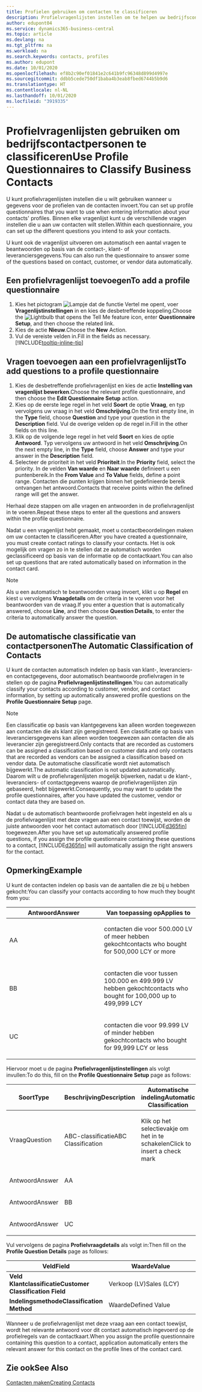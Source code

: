 ```yaml
---
title: Profielen gebruiken om contacten te classificeren
description: Profielvragenlijsten instellen om te helpen uw bedrijfscontactpersonen te classificeren
author: edupont04
ms.service: dynamics365-business-central
ms.topic: article
ms.devlang: na
ms.tgt_pltfrm: na
ms.workload: na
ms.search.keywords: contacts, profiles
ms.author: edupont
ms.date: 10/01/2020
ms.openlocfilehash: ef8b2c90ef01841e2c641b9fc96348d899d4997e
ms.sourcegitcommit: ddbb5cede750df1baba4b3eab8fbed6744b5b9d6
ms.translationtype: HT
ms.contentlocale: nl-NL
ms.lasthandoff: 10/01/2020
ms.locfileid: "3919335"
---
```

# <a name="use-profile-questionnaires-to-classify-business-contacts"></a><span data-ttu-id="64400-103">Profielvragenlijsten gebruiken om bedrijfscontactpersonen te classificeren</span><span class="sxs-lookup"><span data-stu-id="64400-103">Use Profile Questionnaires to Classify Business Contacts</span></span>
<span data-ttu-id="64400-104">U kunt profielvragenlijsten instellen die u wilt gebruiken wanneer u gegevens voor de profielen van de contacten invoert.</span><span class="sxs-lookup"><span data-stu-id="64400-104">You can set up profile questionnaires that you want to use when entering information about your contacts' profiles.</span></span> <span data-ttu-id="64400-105">Binnen elke vragenlijst kunt u de verschillende vragen instellen die u aan uw contacten wilt stellen.</span><span class="sxs-lookup"><span data-stu-id="64400-105">Within each questionnaire, you can set up the different questions you intend to ask your contacts.</span></span>  

<span data-ttu-id="64400-106">U kunt ook de vragenlijst uitvoeren om automatisch een aantal vragen te beantwoorden op basis van de contact-, klant- of leveranciersgegevens.</span><span class="sxs-lookup"><span data-stu-id="64400-106">You can also run the questionnaire to answer some of the questions based on contact, customer, or vendor data automatically.</span></span>  

## <a name="to-add-a-profile-questionnaire"></a><span data-ttu-id="64400-107">Een profielvragenlijst toevoegen</span><span class="sxs-lookup"><span data-stu-id="64400-107">To add a profile questionnaire</span></span>
1.  <span data-ttu-id="64400-108">Kies het pictogram ![Lampje dat de functie Vertel me opent](media/ui-search/search_small.png "Vertel me wat u wilt doen"), voer **Vragenlijstinstellingen** in en kies de desbetreffende koppeling.</span><span class="sxs-lookup"><span data-stu-id="64400-108">Choose the ![Lightbulb that opens the Tell Me feature](media/ui-search/search_small.png "Tell me what you want to do") icon, enter **Questionnaire Setup**, and then choose the related link.</span></span>  
2.  <span data-ttu-id="64400-109">Kies de actie **Nieuw**.</span><span class="sxs-lookup"><span data-stu-id="64400-109">Choose the **New** Action.</span></span>  
3.  <span data-ttu-id="64400-110">Vul de vereiste velden in.</span><span class="sxs-lookup"><span data-stu-id="64400-110">Fill in the fields as necessary.</span></span> [!INCLUDE[tooltip-inline-tip](includes/tooltip-inline-tip_md.md)]  

## <a name="to-add-questions-to-a-profile-questionnaire"></a><span data-ttu-id="64400-111">Vragen toevoegen aan een profielvragenlijst</span><span class="sxs-lookup"><span data-stu-id="64400-111">To add questions to a profile questionnaire</span></span>
1.  <span data-ttu-id="64400-112">Kies de desbetreffende profielvragenlijst en kies de actie **Instelling van vragenlijst bewerken**.</span><span class="sxs-lookup"><span data-stu-id="64400-112">Choose the relevant profile questionnaire, and then choose the **Edit Questionnaire Setup** action.</span></span>  
2.  <span data-ttu-id="64400-113">Kies op de eerste lege regel in het veld **Soort** de optie **Vraag**, en typ vervolgens uw vraag in het veld **Omschrijving**.</span><span class="sxs-lookup"><span data-stu-id="64400-113">On the first empty line, in the **Type** field, choose **Question** and type your question in the **Description** field.</span></span> <span data-ttu-id="64400-114">Vul de overige velden op de regel in.</span><span class="sxs-lookup"><span data-stu-id="64400-114">Fill in the other fields on this line.</span></span>  
3.  <span data-ttu-id="64400-115">Klik op de volgende lege regel in het veld **Soort** en kies de optie **Antwoord**. Typ vervolgens uw antwoord in het veld **Omschrijving**.</span><span class="sxs-lookup"><span data-stu-id="64400-115">On the next empty line, in the **Type** field, choose **Answer** and type your answer in the **Description** field.</span></span>  
4.  <span data-ttu-id="64400-116">Selecteer de prioriteit in het veld **Prioriteit**.</span><span class="sxs-lookup"><span data-stu-id="64400-116">In the **Priority** field, select the priority.</span></span> <span data-ttu-id="64400-117">In de velden **Van waarde** en **Naar waarde** definieert u een puntenbereik.</span><span class="sxs-lookup"><span data-stu-id="64400-117">In the **From Value** and **To Value** fields, define a point range.</span></span> <span data-ttu-id="64400-118">Contacten die punten krijgen binnen het gedefinieerde bereik ontvangen het antwoord.</span><span class="sxs-lookup"><span data-stu-id="64400-118">Contacts that receive points within the defined range will get the answer.</span></span>  

<span data-ttu-id="64400-119">Herhaal deze stappen om alle vragen en antwoorden in de profielvragenlijst in te voeren.</span><span class="sxs-lookup"><span data-stu-id="64400-119">Repeat these steps to enter all the questions and answers within the profile questionnaire.</span></span>

<span data-ttu-id="64400-120">Nadat u een vragenlijst hebt gemaakt, moet u contactbeoordelingen maken om uw contacten te classificeren.</span><span class="sxs-lookup"><span data-stu-id="64400-120">After you have created a questionnaire, you must create contact ratings to classify your contacts.</span></span> <span data-ttu-id="64400-121">Het is ook mogelijk om vragen zo in te stellen dat ze automatisch worden geclassificeerd op basis van de informatie op de contactkaart.</span><span class="sxs-lookup"><span data-stu-id="64400-121">You can also set up questions that are rated automatically based on information in the contact card.</span></span>  

> [!NOTE]
> <span data-ttu-id="64400-122">Als u een automatisch te beantwoorden vraag invoert, klikt u op <STRONG>Regel</STRONG> en kiest u vervolgens <STRONG>Vraagdetails</STRONG> om de criteria in te voeren voor het beantwoorden van de vraag.</span><span class="sxs-lookup"><span data-stu-id="64400-122">If you enter a question that is automatically answered, choose <STRONG>Line</STRONG>, and then choose <STRONG>Question Details</STRONG>, to enter the criteria to automatically answer the question.</span></span>

## <a name="the-automatic-classification-of-contacts"></a><span data-ttu-id="64400-123">De automatische classificatie van contactpersonen</span><span class="sxs-lookup"><span data-stu-id="64400-123">The Automatic Classification of Contacts</span></span>
<span data-ttu-id="64400-124">U kunt de contacten automatisch indelen op basis van klant-, leveranciers- en contactgegevens, door automatisch beantwoorde profielvragen in te stellen op de pagina **Profielvragenlijstinstellingen**.</span><span class="sxs-lookup"><span data-stu-id="64400-124">You can automatically classify your contacts according to customer, vendor, and contact information, by setting up automatically answered profile questions on the **Profile Questionnaire Setup** page.</span></span>  

> [!NOTE]
> <span data-ttu-id="64400-125">Een classificatie op basis van klantgegevens kan alleen worden toegewezen aan contacten die als klant zijn geregistreerd. Een classificatie op basis van leveranciersgegevens kan alleen worden toegewezen aan contacten die als leverancier zijn geregistreerd.</span><span class="sxs-lookup"><span data-stu-id="64400-125">Only contacts that are recorded as customers can be assigned a classification based on customer data and only contacts that are recorded as vendors can be assigned a classification based on vendor data.</span></span> <span data-ttu-id="64400-126">De automatische classificatie wordt niet automatisch bijgewerkt.</span><span class="sxs-lookup"><span data-stu-id="64400-126">The automatic classification is not updated automatically.</span></span> <span data-ttu-id="64400-127">Daarom wilt u de profielvragenlijsten mogelijk bijwerken, nadat u de klant-, leveranciers- of contactgegevens waarop de profielvragenlijsten zijn gebaseerd, hebt bijgewerkt.</span><span class="sxs-lookup"><span data-stu-id="64400-127">Consequently, you may want to update the profile questionnaires, after you have updated the customer, vendor or contact data they are based on.</span></span>  

<span data-ttu-id="64400-128">Nadat u de automatisch beantwoorde profielvragen hebt ingesteld en als u de profielvragenlijst met deze vragen aan een contact toewijst, worden de juiste antwoorden voor het contact automatisch door [!INCLUDE[d365fin](includes/d365fin_md.md)] toegewezen.</span><span class="sxs-lookup"><span data-stu-id="64400-128">After you have set up automatically answered profile questions, if you assign the profile questionnaire containing these questions to a contact, [!INCLUDE[d365fin](includes/d365fin_md.md)] will automatically assign the right answers for the contact.</span></span>  

## <a name="example"></a><span data-ttu-id="64400-129">Opmerking</span><span class="sxs-lookup"><span data-stu-id="64400-129">Example</span></span>
<span data-ttu-id="64400-130">U kunt de contacten indelen op basis van de aantallen die ze bij u hebben gekocht:</span><span class="sxs-lookup"><span data-stu-id="64400-130">You can classify your contacts according to how much they bought from you:</span></span>

<table>
<colgroup>
<col style="width: 50%" />
<col style="width: 50%" />
</colgroup>
<thead>
<tr class="header">
<th><span data-ttu-id="64400-131"><strong>Antwoord</strong></span><span class="sxs-lookup"><span data-stu-id="64400-131"><strong>Answer</strong></span></span></th>
<th><span data-ttu-id="64400-132"><strong>Van toepassing op</strong></span><span class="sxs-lookup"><span data-stu-id="64400-132"><strong>Applies to</strong></span></span></th>
</tr>
</thead>
<tbody>
<tr class="odd">
<td><p><span data-ttu-id="64400-133">A</span><span class="sxs-lookup"><span data-stu-id="64400-133">A</span></span></p></td>
<td><p><span data-ttu-id="64400-134">contacten die voor 500.000 LV of meer hebben gekocht</span><span class="sxs-lookup"><span data-stu-id="64400-134">contacts who bought for 500,000 LCY or more</span></span></p></td>
</tr>
<tr class="even">
<td><p><span data-ttu-id="64400-135">B</span><span class="sxs-lookup"><span data-stu-id="64400-135">B</span></span></p></td>
<td><p><span data-ttu-id="64400-136">contacten die voor tussen 100.000 en 499.999 LV hebben gekocht</span><span class="sxs-lookup"><span data-stu-id="64400-136">contacts who bought for 100,000 up to 499,999 LCY</span></span></p></td>
</tr>
<tr class="odd">
<td><p><span data-ttu-id="64400-137">U</span><span class="sxs-lookup"><span data-stu-id="64400-137">C</span></span></p></td>
<td><p><span data-ttu-id="64400-138">contacten die voor 99.999 LV of minder hebben gekocht</span><span class="sxs-lookup"><span data-stu-id="64400-138">contacts who bought for 99,999 LCY or less</span></span></p></td>
</tr>
</tbody>
</table>

<span data-ttu-id="64400-139">Hiervoor moet u de pagina **Profielvragenlijstinstellingen** als volgt invullen:</span><span class="sxs-lookup"><span data-stu-id="64400-139">To do this, fill on the **Profile Questionnaire Setup** page as follows:</span></span>


<table>
<colgroup>
<col style="width: 20%" />
<col style="width: 20%" />
<col style="width: 20%" />
<col style="width: 20%" />
<col style="width: 20%" />
</colgroup>
<thead>
<tr class="header">
<th><span data-ttu-id="64400-140"><strong>Soort</strong></span><span class="sxs-lookup"><span data-stu-id="64400-140"><strong>Type</strong></span></span></th>
<th><span data-ttu-id="64400-141"><strong>Beschrijving</strong></span><span class="sxs-lookup"><span data-stu-id="64400-141"><strong>Description</strong></span></span></th>
<th><span data-ttu-id="64400-142"><strong>Automatische indeling</strong></span><span class="sxs-lookup"><span data-stu-id="64400-142"><strong>Automatic Classification</strong></span></span></th>
<th><span data-ttu-id="64400-143"><strong>Van waarde</strong></span><span class="sxs-lookup"><span data-stu-id="64400-143"><strong>From Value</strong></span></span></th>
<th><span data-ttu-id="64400-144"><strong>Naar waarde</strong></span><span class="sxs-lookup"><span data-stu-id="64400-144"><strong>To Value</strong></span></span></th>
</tr>
</thead>
<tbody>
<tr class="odd">
<td><p><span data-ttu-id="64400-145">Vraag</span><span class="sxs-lookup"><span data-stu-id="64400-145">Question</span></span></p></td>
<td><p><span data-ttu-id="64400-146">ABC-classificatie</span><span class="sxs-lookup"><span data-stu-id="64400-146">ABC Classification</span></span></p></td>
<td><p><span data-ttu-id="64400-147">Klik op het selectievakje om het in te schakelen</span><span class="sxs-lookup"><span data-stu-id="64400-147">Click to insert a check mark</span></span></p></td>
<td><p> </p></td>
<td><p> </p></td>
</tr>
<tr class="even">
<td><p><span data-ttu-id="64400-148">Antwoord</span><span class="sxs-lookup"><span data-stu-id="64400-148">Answer</span></span></p></td>
<td><p><span data-ttu-id="64400-149">A</span><span class="sxs-lookup"><span data-stu-id="64400-149">A</span></span></p></td>
<td><p> </p></td>
<td><p><span data-ttu-id="64400-150">500.000</span><span class="sxs-lookup"><span data-stu-id="64400-150">500,000</span></span></p></td>
<td><p> </p></td>
</tr>
<tr class="odd">
<td><p><span data-ttu-id="64400-151">Antwoord</span><span class="sxs-lookup"><span data-stu-id="64400-151">Answer</span></span></p></td>
<td><p><span data-ttu-id="64400-152">B</span><span class="sxs-lookup"><span data-stu-id="64400-152">B</span></span></p></td>
<td><p> </p></td>
<td><p><span data-ttu-id="64400-153">100,000</span><span class="sxs-lookup"><span data-stu-id="64400-153">100,000</span></span></p></td>
<td><p><span data-ttu-id="64400-154">499,999</span><span class="sxs-lookup"><span data-stu-id="64400-154">499,999</span></span></p></td>
</tr>
<tr class="even">
<td><p><span data-ttu-id="64400-155">Antwoord</span><span class="sxs-lookup"><span data-stu-id="64400-155">Answer</span></span></p></td>
<td><p><span data-ttu-id="64400-156">U</span><span class="sxs-lookup"><span data-stu-id="64400-156">C</span></span></p></td>
<td><p> </p></td>
<td><p> </p></td>
<td><p><span data-ttu-id="64400-157">99,999</span><span class="sxs-lookup"><span data-stu-id="64400-157">99,999</span></span></p></td>
</tr>
</tbody>
</table>

<span data-ttu-id="64400-158">Vul vervolgens de pagina **Profielvraagdetails** als volgt in:</span><span class="sxs-lookup"><span data-stu-id="64400-158">Then fill on the **Profile Question Details** page as follows:</span></span>
<table>
<colgroup>
<col style="width: 50%" />
<col style="width: 50%" />
</colgroup>
<thead>
<tr class="header">
<th><span data-ttu-id="64400-159"><strong>Veld</strong></span><span class="sxs-lookup"><span data-stu-id="64400-159"><strong>Field</strong></span></span></th>
<th><span data-ttu-id="64400-160"><strong>Waarde</strong></span><span class="sxs-lookup"><span data-stu-id="64400-160"><strong>Value</strong></span></span></th>
</tr>
</thead>
<tbody>
<tr>
<td><span data-ttu-id="64400-161"><strong>Veld Klantclassificatie</strong></span><span class="sxs-lookup"><span data-stu-id="64400-161"><strong>Customer Classification Field</strong></span></span></td>
<td><span data-ttu-id="64400-162"><emphasis>Verkoop (LV)</emphasis></span><span class="sxs-lookup"><span data-stu-id="64400-162"><emphasis>Sales (LCY)</emphasis></span></span></td>
</tr>
<tr>
<td><span data-ttu-id="64400-163"><strong>Indelingsmethode</strong></span><span class="sxs-lookup"><span data-stu-id="64400-163"><strong>Classification Method</strong></span></span></td>
<td><span data-ttu-id="64400-164"><emphasis>Waarde</emphasis></span><span class="sxs-lookup"><span data-stu-id="64400-164"><emphasis>Defined Value</emphasis></span></span></td>
</tr>
</tbody>
</table>

<span data-ttu-id="64400-165">Wanneer u de profielvragenlijst met deze vraag aan een contact toewijst, wordt het relevante antwoord voor dit contact automatisch ingevoerd op de profielregels van de contactkaart.</span><span class="sxs-lookup"><span data-stu-id="64400-165">When you assign the profile questionnaire containing this question to a contact, application automatically enters the relevant answer for this contact on the profile lines of the contact card.</span></span>

## <a name="see-also"></a><span data-ttu-id="64400-166">Zie ook</span><span class="sxs-lookup"><span data-stu-id="64400-166">See Also</span></span>
[<span data-ttu-id="64400-167">Contacten maken</span><span class="sxs-lookup"><span data-stu-id="64400-167">Creating Contacts</span></span>](marketing-create-contact-companies.md)  
